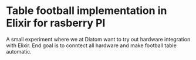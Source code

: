 Table football implementation in Elixir for rasberry PI
=============
A small experiment where we at Diatom want to try out hardware integration with Elixir. End goal is to conntect all hardware and make football table automatic.
